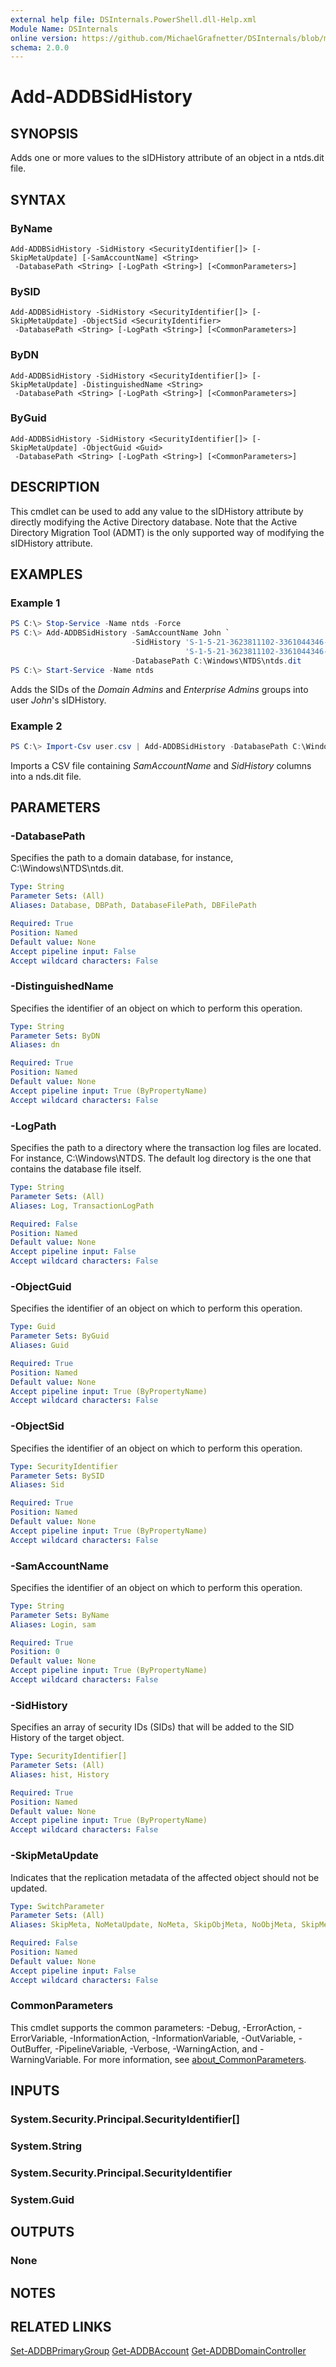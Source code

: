 ```yaml
---
external help file: DSInternals.PowerShell.dll-Help.xml
Module Name: DSInternals
online version: https://github.com/MichaelGrafnetter/DSInternals/blob/master/Documentation/PowerShell/Add-ADDBSidHistory.md
schema: 2.0.0
---
```


# Add-ADDBSidHistory

## SYNOPSIS
Adds one or more values to the sIDHistory attribute of an object in a ntds.dit file.

## SYNTAX

### ByName
```
Add-ADDBSidHistory -SidHistory <SecurityIdentifier[]> [-SkipMetaUpdate] [-SamAccountName] <String>
 -DatabasePath <String> [-LogPath <String>] [<CommonParameters>]
```

### BySID
```
Add-ADDBSidHistory -SidHistory <SecurityIdentifier[]> [-SkipMetaUpdate] -ObjectSid <SecurityIdentifier>
 -DatabasePath <String> [-LogPath <String>] [<CommonParameters>]
```

### ByDN
```
Add-ADDBSidHistory -SidHistory <SecurityIdentifier[]> [-SkipMetaUpdate] -DistinguishedName <String>
 -DatabasePath <String> [-LogPath <String>] [<CommonParameters>]
```

### ByGuid
```
Add-ADDBSidHistory -SidHistory <SecurityIdentifier[]> [-SkipMetaUpdate] -ObjectGuid <Guid>
 -DatabasePath <String> [-LogPath <String>] [<CommonParameters>]
```

## DESCRIPTION

This cmdlet can be used to add any value to the sIDHistory attribute by directly modifying the Active Directory database.
Note that the Active Directory Migration Tool (ADMT) is the only supported way of modifying the sIDHistory attribute.

## EXAMPLES

### Example 1
```powershell
PS C:\> Stop-Service -Name ntds -Force
PS C:\> Add-ADDBSidHistory -SamAccountName John `
                           -SidHistory 'S-1-5-21-3623811102-3361044346-30300840-512',
                                       'S-1-5-21-3623811102-3361044346-30300840-519' `
                           -DatabasePath C:\Windows\NTDS\ntds.dit
PS C:\> Start-Service -Name ntds
```

Adds the SIDs of the *Domain Admins* and *Enterprise Admins* groups into user *John*'s sIDHistory.

### Example 2
```powershell
PS C:\> Import-Csv user.csv | Add-ADDBSidHistory -DatabasePath C:\Windows\NTDS\ntds.dit
```

Imports a CSV file containing *SamAccountName* and *SidHistory* columns into a nds.dit file.

## PARAMETERS

### -DatabasePath
Specifies the path to a domain database, for instance, C:\Windows\NTDS\ntds.dit.

```yaml
Type: String
Parameter Sets: (All)
Aliases: Database, DBPath, DatabaseFilePath, DBFilePath

Required: True
Position: Named
Default value: None
Accept pipeline input: False
Accept wildcard characters: False
```

### -DistinguishedName
Specifies the identifier of an object on which to perform this operation.

```yaml
Type: String
Parameter Sets: ByDN
Aliases: dn

Required: True
Position: Named
Default value: None
Accept pipeline input: True (ByPropertyName)
Accept wildcard characters: False
```

### -LogPath
Specifies the path to a directory where the transaction log files are located. For instance, C:\Windows\NTDS. The default log directory is the one that contains the database file itself.

```yaml
Type: String
Parameter Sets: (All)
Aliases: Log, TransactionLogPath

Required: False
Position: Named
Default value: None
Accept pipeline input: False
Accept wildcard characters: False
```

### -ObjectGuid
Specifies the identifier of an object on which to perform this operation.

```yaml
Type: Guid
Parameter Sets: ByGuid
Aliases: Guid

Required: True
Position: Named
Default value: None
Accept pipeline input: True (ByPropertyName)
Accept wildcard characters: False
```

### -ObjectSid
Specifies the identifier of an object on which to perform this operation.

```yaml
Type: SecurityIdentifier
Parameter Sets: BySID
Aliases: Sid

Required: True
Position: Named
Default value: None
Accept pipeline input: True (ByPropertyName)
Accept wildcard characters: False
```

### -SamAccountName
Specifies the identifier of an object on which to perform this operation.

```yaml
Type: String
Parameter Sets: ByName
Aliases: Login, sam

Required: True
Position: 0
Default value: None
Accept pipeline input: True (ByPropertyName)
Accept wildcard characters: False
```

### -SidHistory
Specifies an array of security IDs (SIDs) that will be added to the SID History of the target object.

```yaml
Type: SecurityIdentifier[]
Parameter Sets: (All)
Aliases: hist, History

Required: True
Position: Named
Default value: None
Accept pipeline input: True (ByPropertyName)
Accept wildcard characters: False
```

### -SkipMetaUpdate
Indicates that the replication metadata of the affected object should not be updated.

```yaml
Type: SwitchParameter
Parameter Sets: (All)
Aliases: SkipMeta, NoMetaUpdate, NoMeta, SkipObjMeta, NoObjMeta, SkipMetaDataUpdate, NoMetaDataUpdate

Required: False
Position: Named
Default value: None
Accept pipeline input: False
Accept wildcard characters: False
```

### CommonParameters
This cmdlet supports the common parameters: -Debug, -ErrorAction, -ErrorVariable, -InformationAction, -InformationVariable, -OutVariable, -OutBuffer, -PipelineVariable, -Verbose, -WarningAction, and -WarningVariable. For more information, see [about_CommonParameters](http://go.microsoft.com/fwlink/?LinkID=113216).

## INPUTS

### System.Security.Principal.SecurityIdentifier[]

### System.String

### System.Security.Principal.SecurityIdentifier

### System.Guid

## OUTPUTS

### None

## NOTES

## RELATED LINKS

[Set-ADDBPrimaryGroup](Set-ADDBPrimaryGroup.md)
[Get-ADDBAccount](Get-ADDBAccount.md)
[Get-ADDBDomainController](Get-ADDBDomainController.md)
